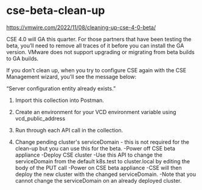# cse-beta-clean-up

https://vmwire.com/2022/11/08/cleaning-up-cse-4-0-beta/

CSE 4.0 will GA this quarter. For those partners that have been testing the beta, you’ll need to remove all traces of it before you can install the GA version. VMware does not support upgrading or migrating from beta builds to GA builds.

If you don’t clean up, when you try to configure CSE again with the CSE Management wizard, you’ll see the message below:

“Server configuration entity already exists.”

1. Import this collection into Postman.
2. Create an environment for your VCD environment variable using vcd_public_address
3. Run through each API call in the collection.


4. Change pending cluster's serviceDomain - this is not required for the clean-up but you can use this for the beta.
-Power off CSE beta appliance
-Deploy CSE cluster
-Use this API to change the serviceDomain from the default k8s.test to cluster.local by editing the body of the PUT call
-Power on CSE beta appliance
-CSE will then deploy the new cluster with the changed serviceDomain.
-Note that you cannot change the serviceDomain on an already deployed cluster.
